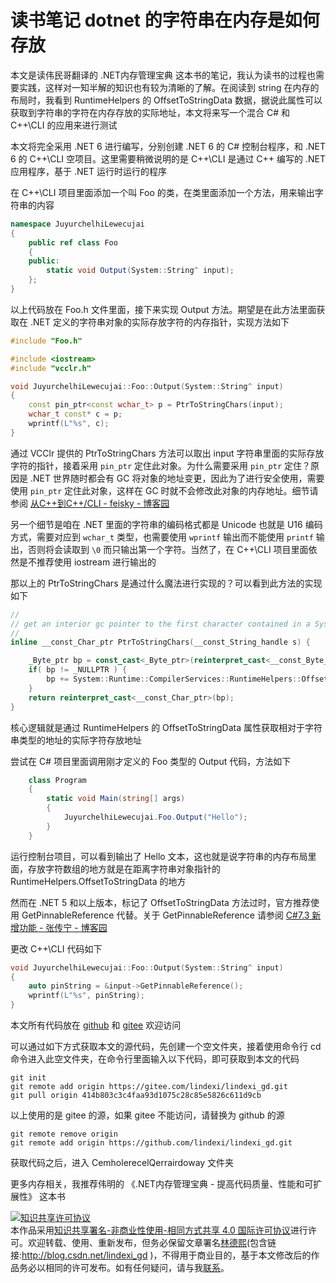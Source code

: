# 读书笔记 dotnet 的字符串在内存是如何存放

本文是读伟民哥翻译的 .NET内存管理宝典 这本书的笔记，我认为读书的过程也需要实践，这样对一知半解的知识也有较为清晰的了解。在阅读到 string 在内存的布局时，我看到 RuntimeHelpers 的 OffsetToStringData 数据，据说此属性可以获取到字符串的字符在内存存放的实际地址，本文将来写一个混合 C# 和 C++\CLI 的应用来进行测试

<!--more-->
<!-- CreateTime:2021/10/18 8:31:15 -->

<!-- 发布 -->

本文将完全采用 .NET 6 进行编写，分别创建 .NET 6 的 C# 控制台程序，和 .NET 6 的 C++\CLI 空项目。这里需要稍微说明的是 C++\CLI 是通过 C++ 编写的 .NET 应用程序，基于 .NET 运行时运行的程序

在 C++\CLI 项目里面添加一个叫 Foo 的类，在类里面添加一个方法，用来输出字符串的内容

```csharp
namespace JuyurchelhiLewecujai
{
	public ref class Foo
	{
	public:
		static void Output(System::String^ input);
	};
}
```

以上代码放在 Foo.h 文件里面，接下来实现 Output 方法。期望是在此方法里面获取在 .NET 定义的字符串对象的实际存放字符的内存指针，实现方法如下

```C++
#include "Foo.h"

#include <iostream>
#include "vcclr.h"

void JuyurchelhiLewecujai::Foo::Output(System::String^ input)
{
	const pin_ptr<const wchar_t> p = PtrToStringChars(input);
	wchar_t const* c = p;
	wprintf(L"%s", c);
}
```

通过 VCClr 提供的 PtrToStringChars 方法可以取出 input 字符串里面的实际存放字符的指针，接着采用 `pin_ptr` 定住此对象。为什么需要采用 `pin_ptr` 定住？原因是 .NET 世界随时都会有 GC 将对象的地址变更，因此为了进行安全使用，需要使用 `pin_ptr` 定住此对象，这样在 GC 时就不会修改此对象的内存地址。细节请参阅 [从C++到C++/CLI - feisky - 博客园](https://www.cnblogs.com/feisky/archive/2009/11/22/1607999.html)

另一个细节是咱在 .NET 里面的字符串的编码格式都是 Unicode 也就是 U16 编码方式，需要对应到 `wchar_t` 类型，也需要使用 `wprintf` 输出而不能使用 `printf` 输出，否则将会读取到 `\0` 而只输出第一个字符。当然了，在 C++\CLI 项目里面依然是不推荐使用 iostream 进行输出的

那以上的 PtrToStringChars 是通过什么魔法进行实现的？可以看到此方法的实现如下

```C++
//
// get an interior gc pointer to the first character contained in a System::String object
//
inline __const_Char_ptr PtrToStringChars(__const_String_handle s) {

	_Byte_ptr bp = const_cast<_Byte_ptr>(reinterpret_cast<__const_Byte_ptr>(s));
	if( bp != _NULLPTR ) {
		bp += System::Runtime::CompilerServices::RuntimeHelpers::OffsetToStringData;
	}
	return reinterpret_cast<__const_Char_ptr>(bp);
}
```

核心逻辑就是通过 RuntimeHelpers 的 OffsetToStringData 属性获取相对于字符串类型的地址的实际字符存放地址

尝试在 C# 项目里面调用刚才定义的 Foo 类型的 Output 代码，方法如下

```csharp
    class Program
    {
        static void Main(string[] args)
        {
            JuyurchelhiLewecujai.Foo.Output("Hello");
        }
    }
```

运行控制台项目，可以看到输出了 Hello 文本，这也就是说字符串的内存布局里面，存放字符数组的地方就是在距离字符串对象指针的 RuntimeHelpers.OffsetToStringData 的地方

然而在 .NET 5 和以上版本，标记了 OffsetToStringData 方法过时，官方推荐使用 GetPinnableReference 代替。关于 GetPinnableReference 请参阅 [C#7.3 新增功能 - 张传宁 - 博客园](https://www.cnblogs.com/SavionZhang/p/11201364.html)

更改 C++\CLI 代码如下

```C++
void JuyurchelhiLewecujai::Foo::Output(System::String^ input)
{
	auto pinString = &input->GetPinnableReference();
	wprintf(L"%s", pinString);
}
```

本文所有代码放在 [github](https://github.com/lindexi/lindexi_gd/tree/414b803c3c4faa93d1075c28c85e5826c611d9cb/CemholerecelQerrairdoway) 和 [gitee](https://gitee.com/lindexi/lindexi_gd/tree/414b803c3c4faa93d1075c28c85e5826c611d9cb/CemholerecelQerrairdoway) 欢迎访问

可以通过如下方式获取本文的源代码，先创建一个空文件夹，接着使用命令行 cd 命令进入此空文件夹，在命令行里面输入以下代码，即可获取到本文的代码

```
git init
git remote add origin https://gitee.com/lindexi/lindexi_gd.git
git pull origin 414b803c3c4faa93d1075c28c85e5826c611d9cb
```

以上使用的是 gitee 的源，如果 gitee 不能访问，请替换为 github 的源

```
git remote remove origin
git remote add origin https://github.com/lindexi/lindexi_gd.git
```

获取代码之后，进入 CemholerecelQerrairdoway 文件夹

更多内存相关，我推荐伟明的 《.NET内存管理宝典 - 提高代码质量、性能和可扩展性》 这本书

<a rel="license" href="http://creativecommons.org/licenses/by-nc-sa/4.0/"><img alt="知识共享许可协议" style="border-width:0" src="https://licensebuttons.net/l/by-nc-sa/4.0/88x31.png" /></a><br />本作品采用<a rel="license" href="http://creativecommons.org/licenses/by-nc-sa/4.0/">知识共享署名-非商业性使用-相同方式共享 4.0 国际许可协议</a>进行许可。欢迎转载、使用、重新发布，但务必保留文章署名[林德熙](http://blog.csdn.net/lindexi_gd)(包含链接:http://blog.csdn.net/lindexi_gd )，不得用于商业目的，基于本文修改后的作品务必以相同的许可发布。如有任何疑问，请与我[联系](mailto:lindexi_gd@163.com)。
